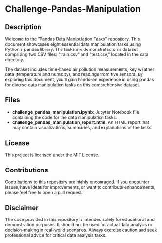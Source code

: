# Challenge-Pandas-Manipulation



## Description

Welcome to the "Pandas Data Manipulation Tasks" repository. This document showcases eight essential data manipulation tasks using Python's pandas library. The tasks are demonstrated on a dataset comprising two CSV files: "train.csv" and "test.csv," located in the data directory.

The dataset includes time-based air pollution measurements, key weather data (temperature and humidity), and readings from five sensors. By exploring this document, you'll gain hands-on experience in using pandas for diverse data manipulation tasks on this comprehensive dataset.

## Files

- **challenge_pandas_manipulation.ipynb**: Jupyter Notebook file containing the code for the data manipulation tasks.
- **challenge_pandas_manipulation_report.html**: An HTML report that may contain visualizations, summaries, and explanations of the tasks.

## License

This project is licensed under the MIT License.

## Contributions

Contributions to this repository are highly encouraged. If you encounter issues, have ideas for improvements, or want to contribute enhancements, please feel free to open a pull request.

## Disclaimer

The code provided in this repository is intended solely for educational and demonstration purposes. It should not be used for actual data analysis or decision-making in real-world scenarios. Always exercise caution and seek professional advice for critical data analysis tasks.
